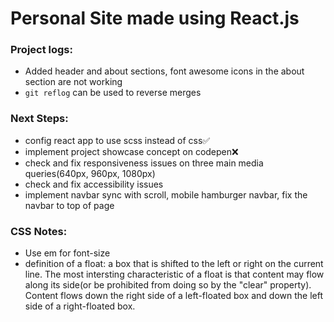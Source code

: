 # Personal Site made using React.js



### Project logs:
* Added header and about sections, font awesome icons in the about section are not working
* ```git reflog``` can be used to reverse merges

### Next Steps:
* config react app to use scss instead of css:white_check_mark:
* implement project showcase concept on codepen:x:
* check and fix responsiveness issues on three main media queries(640px, 960px, 1080px)
* check and fix accessibility issues 
* implement navbar sync with scroll, mobile hamburger navbar, fix the navbar to top of page

### CSS Notes:
* Use em for font-size 
* definition of a float: a box that is shifted to the left or right on the current line. The most intersting characteristic of a float is that content may flow along its side(or be prohibited from doing so by the "clear" property). Content flows down the right side of a left-floated box and down the left side of a right-floated box.
